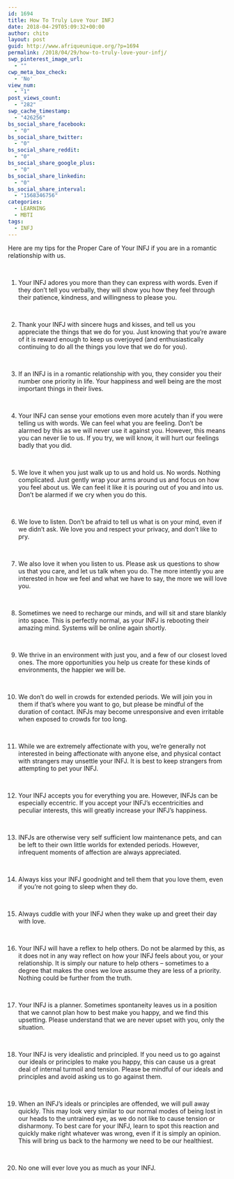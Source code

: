 ```yaml
---
id: 1694
title: How To Truly Love Your INFJ
date: 2018-04-29T05:09:32+00:00
author: chito
layout: post
guid: http://www.afriqueunique.org/?p=1694
permalink: /2018/04/29/how-to-truly-love-your-infj/
swp_pinterest_image_url:
  - ""
cwp_meta_box_check:
  - 'No'
view_num:
  - "1"
post_views_count:
  - "282"
swp_cache_timestamp:
  - "426256"
bs_social_share_facebook:
  - "0"
bs_social_share_twitter:
  - "0"
bs_social_share_reddit:
  - "0"
bs_social_share_google_plus:
  - "0"
bs_social_share_linkedin:
  - "0"
bs_social_share_interval:
  - "1568346756"
categories:
  - LEARNING
  - MBTI
tags:
  - INFJ
---
```

Here are my tips for the Proper Care of Your INFJ if you are in a romantic relationship with us.

&nbsp;

1. Your INFJ adores you more than they can express with words. Even if they don’t tell you verbally, they will show you how they feel through their patience, kindness, and willingness to please you.

&nbsp;

2. Thank your INFJ with sincere hugs and kisses, and tell us you appreciate the things that we do for you. Just knowing that you’re aware of it is reward enough to keep us overjoyed (and enthusiastically continuing to do all the things you love that we do for you).

&nbsp;

3. If an INFJ is in a romantic relationship with you, they consider you their number one priority in life. Your happiness and well being are the most important things in their lives.

&nbsp;

4. Your INFJ can sense your emotions even more acutely than if you were telling us with words. We can feel what you are feeling. Don’t be alarmed by this as we will never use it against you. However, this means you can never lie to us. If you try, we will know, it will hurt our feelings badly that you did.

&nbsp;

5. We love it when you just walk up to us and hold us. No words. Nothing complicated. Just gently wrap your arms around us and focus on how you feel about us. We can feel it like it is pouring out of you and into us. Don’t be alarmed if we cry when you do this.

&nbsp;

6. We love to listen. Don’t be afraid to tell us what is on your mind, even if we didn’t ask. We love you and respect your privacy, and don’t like to pry.

&nbsp;

7. We also love it when you listen to us. Please ask us questions to show us that you care, and let us talk when you do. The more intently you are interested in how we feel and what we have to say, the more we will love you.

&nbsp;

8. Sometimes we need to recharge our minds, and will sit and stare blankly into space. This is perfectly normal, as your INFJ is rebooting their amazing mind. Systems will be online again shortly.

&nbsp;

9. We thrive in an environment with just you, and a few of our closest loved ones. The more opportunities you help us create for these kinds of environments, the happier we will be.

&nbsp;

10. We don’t do well in crowds for extended periods. We will join you in them if that’s where you want to go, but please be mindful of the duration of contact. INFJs may become unresponsive and even irritable when exposed to crowds for too long.

&nbsp;

11. While we are extremely affectionate with you, we’re generally not interested in being affectionate with anyone else, and physical contact with strangers may unsettle your INFJ. It is best to keep strangers from attempting to pet your INFJ.

&nbsp;

12. Your INFJ accepts you for everything you are. However, INFJs can be especially eccentric. If you accept your INFJ’s eccentricities and peculiar interests, this will greatly increase your INFJ’s happiness.

&nbsp;

13. INFJs are otherwise very self sufficient low maintenance pets, and can be left to their own little worlds for extended periods. However, infrequent moments of affection are always appreciated.

&nbsp;

14. Always kiss your INFJ goodnight and tell them that you love them, even if you’re not going to sleep when they do.

&nbsp;

15. Always cuddle with your INFJ when they wake up and greet their day with love.

&nbsp;

16. Your INFJ will have a reflex to help others. Do not be alarmed by this, as it does not in any way reflect on how your INFJ feels about you, or your relationship. It is simply our nature to help others – sometimes to a degree that makes the ones we love assume they are less of a priority. Nothing could be further from the truth.

&nbsp;

17. Your INFJ is a planner. Sometimes spontaneity leaves us in a position that we cannot plan how to best make you happy, and we find this upsetting. Please understand that we are never upset with you, only the situation.

&nbsp;

18. Your INFJ is very idealistic and principled. If you need us to go against our ideals or principles to make you happy, this can cause us a great deal of internal turmoil and tension. Please be mindful of our ideals and principles and avoid asking us to go against them.

&nbsp;

19. When an INFJ’s ideals or principles are offended, we will pull away quickly. This may look very similar to our normal modes of being lost in our heads to the untrained eye, as we do not like to cause tension or disharmony. To best care for your INFJ, learn to spot this reaction and quickly make right whatever was wrong, even if it is simply an opinion. This will bring us back to the harmony we need to be our healthiest.

&nbsp;

20. No one will ever love you as much as your INFJ.
